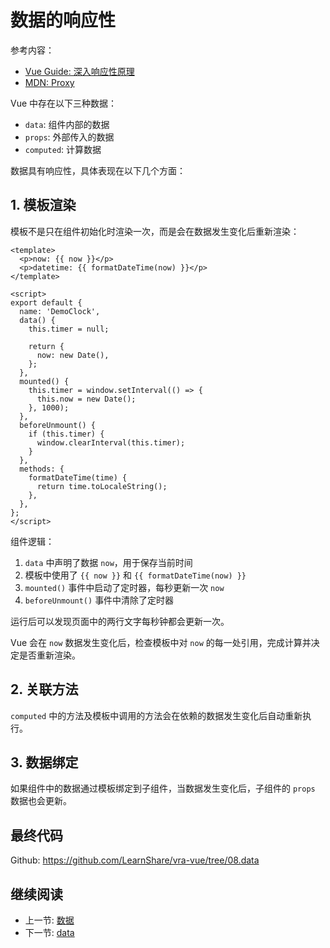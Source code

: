 # 数据的响应性

参考内容：

+ [Vue Guide: 深入响应性原理](https://v3.cn.vuejs.org/guide/reactivity.html)
+ [MDN: Proxy](https://developer.mozilla.org/zh-CN/docs/Web/JavaScript/Reference/Global_Objects/Proxy)

Vue 中存在以下三种数据：

+ `data`: 组件内部的数据
+ `props`: 外部传入的数据
+ `computed`: 计算数据

数据具有响应性，具体表现在以下几个方面：

## 1. 模板渲染

模板不是只在组件初始化时渲染一次，而是会在数据发生变化后重新渲染：

``` vue
<template>
  <p>now: {{ now }}</p>
  <p>datetime: {{ formatDateTime(now) }}</p>
</template>

<script>
export default {
  name: 'DemoClock',
  data() {
    this.timer = null;

    return {
      now: new Date(),
    };
  },
  mounted() {
    this.timer = window.setInterval(() => {
      this.now = new Date();
    }, 1000);
  },
  beforeUnmount() {
    if (this.timer) {
      window.clearInterval(this.timer);
    }
  },
  methods: {
    formatDateTime(time) {
      return time.toLocaleString();
    },
  },
};
</script>
```

组件逻辑：

1. `data` 中声明了数据 `now`，用于保存当前时间
2. 模板中使用了 `{{ now }}` 和 `{{ formatDateTime(now) }}`
3. `mounted()` 事件中启动了定时器，每秒更新一次 `now`
4. `beforeUnmount()` 事件中清除了定时器

运行后可以发现页面中的两行文字每秒钟都会更新一次。

Vue 会在 `now` 数据发生变化后，检查模板中对 `now` 的每一处引用，完成计算并决定是否重新渲染。

## 2. 关联方法

`computed` 中的方法及模板中调用的方法会在依赖的数据发生变化后自动重新执行。

## 3. 数据绑定

如果组件中的数据通过模板绑定到子组件，当数据发生变化后，子组件的 `props` 数据也会更新。

## 最终代码

Github: <https://github.com/LearnShare/vra-vue/tree/08.data>

## 继续阅读

+ 上一节: [数据](../../data.md)
+ 下一节: [data](./data.md)
